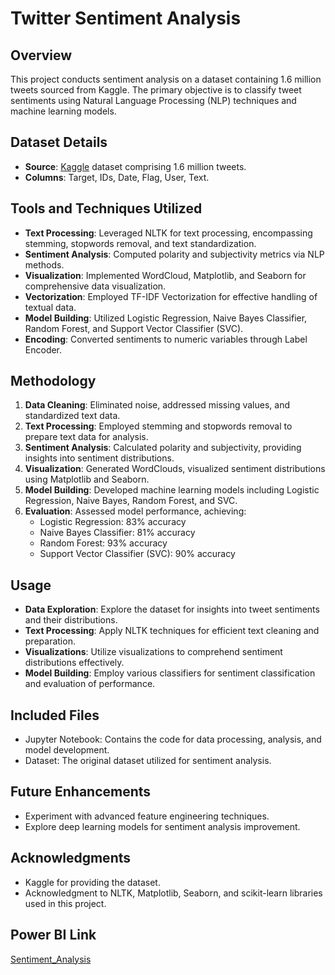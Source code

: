 # Twitter Sentiment Analysis

## Overview
This project conducts sentiment analysis on a dataset containing 1.6 million tweets sourced from Kaggle. The primary objective is to classify tweet sentiments using Natural Language Processing (NLP) techniques and machine learning models.

## Dataset Details
- **Source**: [Kaggle](https://www.kaggle.com/datasets/kazanova/sentiment140) dataset comprising 1.6 million tweets.
- **Columns**: Target, IDs, Date, Flag, User, Text.

## Tools and Techniques Utilized
- **Text Processing**: Leveraged NLTK for text processing, encompassing stemming, stopwords removal, and text standardization.
- **Sentiment Analysis**: Computed polarity and subjectivity metrics via NLP methods.
- **Visualization**: Implemented WordCloud, Matplotlib, and Seaborn for comprehensive data visualization.
- **Vectorization**: Employed TF-IDF Vectorization for effective handling of textual data.
- **Model Building**: Utilized Logistic Regression, Naive Bayes Classifier, Random Forest, and Support Vector Classifier (SVC).
- **Encoding**: Converted sentiments to numeric variables through Label Encoder.

## Methodology
1. **Data Cleaning**: Eliminated noise, addressed missing values, and standardized text data.
2. **Text Processing**: Employed stemming and stopwords removal to prepare text data for analysis.
3. **Sentiment Analysis**: Calculated polarity and subjectivity, providing insights into sentiment distributions.
4. **Visualization**: Generated WordClouds, visualized sentiment distributions using Matplotlib and Seaborn.
5. **Model Building**: Developed machine learning models including Logistic Regression, Naive Bayes, Random Forest, and SVC.
6. **Evaluation**: Assessed model performance, achieving:
   - Logistic Regression: 83% accuracy
   - Naive Bayes Classifier: 81% accuracy
   - Random Forest: 93% accuracy
   - Support Vector Classifier (SVC): 90% accuracy

## Usage
- **Data Exploration**: Explore the dataset for insights into tweet sentiments and their distributions.
- **Text Processing**: Apply NLTK techniques for efficient text cleaning and preparation.
- **Visualizations**: Utilize visualizations to comprehend sentiment distributions effectively.
- **Model Building**: Employ various classifiers for sentiment classification and evaluation of performance.

## Included Files
- Jupyter Notebook: Contains the code for data processing, analysis, and model development.
- Dataset: The original dataset utilized for sentiment analysis.

## Future Enhancements
- Experiment with advanced feature engineering techniques.
- Explore deep learning models for sentiment analysis improvement.

## Acknowledgments
- Kaggle for providing the dataset.
- Acknowledgment to NLTK, Matplotlib, Seaborn, and scikit-learn libraries used in this project.
  
## Power BI Link
[Sentiment_Analysis](https://app.powerbi.com/view?r=eyJrIjoiN2JjOWJmNjEtNzNjOC00OTk2LWIzYjMtNzgzMGQ3MDZmNjVhIiwidCI6ImZjNDJkYTYzLWE5OTAtNDViYy04MTQzLTMyMDE2NTE1MGQzYyJ9)



